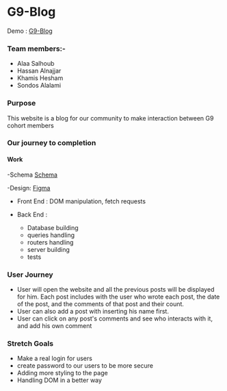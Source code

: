 # G9-Blog

Demo : [G9-Blog](https://g9-blog.herokuapp.com/)


### Team members:-

- Alaa Salhoub
- Hassan Alnajjar
- Khamis Hesham
- Sondos Alalami
### Purpose

This website is a blog for our community to make interaction between G9 cohort members


### Our journey to completion


#### Work
-Schema
 [Schema](https://user-images.githubusercontent.com/26024288/101658188-6f5a1700-3a4d-11eb-9f2c-9977e1de8a93.png)

-Design:
 [Figma](https://www.figma.com/file/6tskvW7iqiYnVPVz7Lx3KB/Untitled)

- Front End : DOM manipulation, fetch requests
- Back End :
    
    - Database building
    - queries handling
    - routers handling
    - server building
    - tests


### User Journey

- User will open the website and all the previous posts will be displayed for him. Each post includes with the user who wrote each post, the date of the post, and the comments of that post and their count.
- User can also add a post with inserting his name first.
- User can click on any post's comments and see who interacts with it, and add his own comment



### Stretch Goals

- Make a real login for users
- create password to our users to be more secure
- Adding more styling to the page
- Handling DOM in a better way

